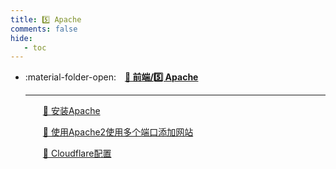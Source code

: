 ```yaml
---
title: 5️⃣ Apache
comments: false
hide:
   - toc
---
```


<div class="grid cards index-info" markdown>

-   :material-folder-open:&emsp;__[🎈 前端/5️⃣ Apache](./index.md)__

	---

	&emsp;&emsp;[🎉 安装Apache](./A.md)

	&emsp;&emsp;[🎄 使用Apache2使用多个端口添加网站](./B.md)

	&emsp;&emsp;[🦚 Cloudflare配置](./C.md)

</div>